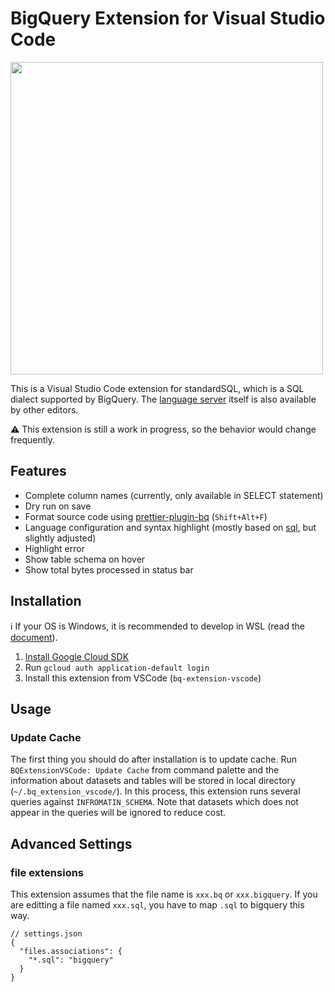 # BigQuery Extension for Visual Studio Code
<img src="https://user-images.githubusercontent.com/26474260/128605753-b1596da9-eee2-4f84-b121-cda73d06aa19.png" width=500px>

This is a Visual Studio Code extension for standardSQL, which is a SQL dialect supported by BigQuery.
The [language server](https://github.com/dr666m1/bq-extension-vscode/tree/main/server) itself is also available by other editors.

⚠️ This extension is still a work in progress, so the behavior would change frequently.

## Features
- Complete column names (currently, only available in SELECT statement)
- Dry run on save
- Format source code using [prettier-plugin-bq](https://github.com/dr666m1/prettier-plugin-bq) (`Shift+Alt+F`)
- Language configuration and syntax highlight (mostly based on [sql](https://github.com/microsoft/vscode/tree/main/extensions/sql), but slightly adjusted)
- Highlight error
- Show table schema on hover
- Show total bytes processed in status bar

## Installation
ℹ️ If your OS is Windows, it is recommended to develop in WSL (read the [document](https://code.visualstudio.com/docs/remote/wsl)).
1. [Install Google Cloud SDK](https://cloud.google.com/sdk/docs/install)
2. Run `gcloud auth application-default login`
3. Install this extension from VSCode (`bq-extension-vscode`)

## Usage
### Update Cache
The first thing you should do after installation is to update cache.
Run `BQExtensionVSCode: Update Cache` from command palette
and the information about datasets and tables will be stored in local directory (`~/.bq_extension_vscode/`).
In this process, this extension runs several queries against `INFROMATIN_SCHEMA`.
Note that datasets which does not appear in the queries will be ignored to reduce cost.

## Advanced Settings
### file extensions
This extension assumes that the file name is `xxx.bq` or `xxx.bigquery`.
If you are editting a file named `xxx.sql`, you have to map `.sql` to bigquery this way.

```
// settings.json
{
  "files.associations": {
    "*.sql": "bigquery"
  }
}
```
